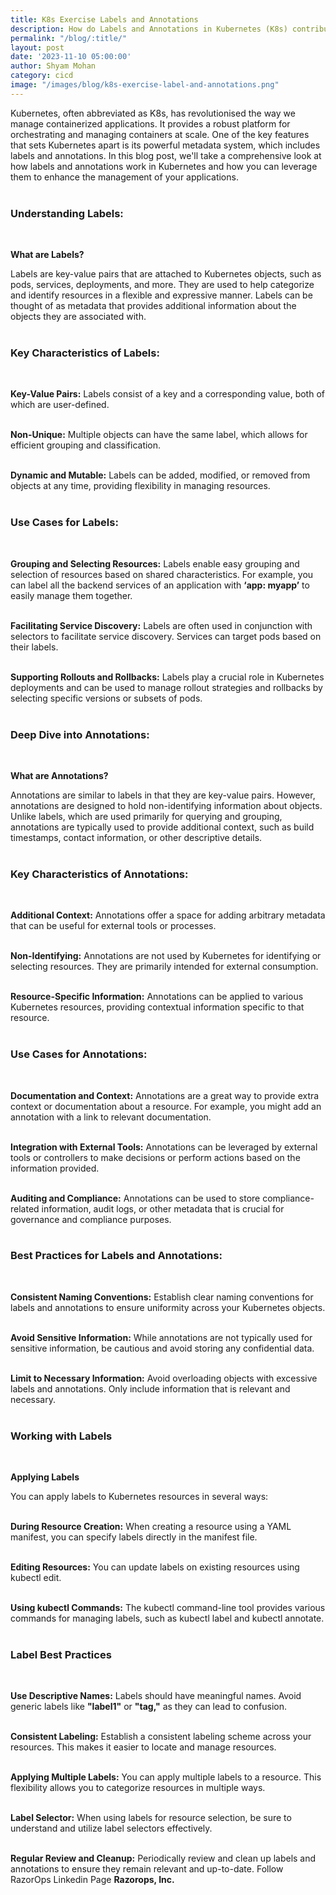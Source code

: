 ```yaml
---
title: K8s Exercise Labels and Annotations 
description: How do Labels and Annotations in Kubernetes (K8s) contribute to enhancing operational efficiency and strategic decision-making for businesses, and what specific advantages or considerations should companies focus on in their implementation?
permalink: "/blog/:title/"
layout: post
date: '2023-11-10 05:00:00'
author: Shyam Mohan
category: cicd
image: "/images/blog/k8s-exercise-label-and-annotations.png"
---
```


Kubernetes, often abbreviated as K8s, has revolutionised the way we manage containerized applications. It provides a robust platform for orchestrating and managing containers at scale. One of the key features that sets Kubernetes apart is its powerful metadata system, which includes labels and annotations. In this blog post, we'll take a comprehensive look at how labels and annotations work in Kubernetes and how you can leverage them to enhance the management of your applications.
<br>
<br>

### **Understanding Labels:**
<br>

**What are Labels?**
<br>

Labels are key-value pairs that are attached to Kubernetes objects, such as pods, services, deployments, and more. They are used to help categorize and identify resources in a flexible and expressive manner. Labels can be thought of as metadata that provides additional information about the objects they are associated with.
<br>
<br>

### **Key Characteristics of Labels:**
<br>

**Key-Value Pairs:** Labels consist of a key and a corresponding value, both of which are user-defined.
<br>
<br>

**Non-Unique:** Multiple objects can have the same label, which allows for efficient grouping and classification.
<br>
<br>

**Dynamic and Mutable:** Labels can be added, modified, or removed from objects at any time, providing flexibility in managing resources.
<br>
<br>

### **Use Cases for Labels:**
<br>

**Grouping and Selecting Resources:** Labels enable easy grouping and selection of resources based on shared characteristics. For example, you can label all the backend services of an application with <b>‘app: myapp’</b> to easily manage them together.
<br>
<br>

**Facilitating Service Discovery:** Labels are often used in conjunction with selectors to facilitate service discovery. Services can target pods based on their labels.
<br>
<br>

**Supporting Rollouts and Rollbacks:** Labels play a crucial role in Kubernetes deployments and can be used to manage rollout strategies and rollbacks by selecting specific versions or subsets of pods.
<br>
<br>

### **Deep Dive into Annotations:**
<br>

**What are Annotations?**
<br>

Annotations are similar to labels in that they are key-value pairs. However, annotations are designed to hold non-identifying information about objects. Unlike labels, which are used primarily for querying and grouping, annotations are typically used to provide additional context, such as build timestamps, contact information, or other descriptive details.
<br>
<br>

### **Key Characteristics of Annotations:**
<br>

**Additional Context:** Annotations offer a space for adding arbitrary metadata that can be useful for external tools or processes.
<br>
<br>

**Non-Identifying:** Annotations are not used by Kubernetes for identifying or selecting resources. They are primarily intended for external consumption.
<br>
<br>

**Resource-Specific Information:** Annotations can be applied to various Kubernetes resources, providing contextual information specific to that resource.
<br>
<br>

### **Use Cases for Annotations:**
<br>

**Documentation and Context:** Annotations are a great way to provide extra context or documentation about a resource. For example, you might add an annotation with a link to relevant documentation.
<br>
<br>

**Integration with External Tools:** Annotations can be leveraged by external tools or controllers to make decisions or perform actions based on the information provided.<br>
<br>

**Auditing and Compliance:** Annotations can be used to store compliance-related information, audit logs, or other metadata that is crucial for governance and compliance purposes.
<br>
<br>

### **Best Practices for Labels and Annotations:**
<br>

**Consistent Naming Conventions:** Establish clear naming conventions for labels and annotations to ensure uniformity across your Kubernetes objects.
<br>
<br>

**Avoid Sensitive Information:** While annotations are not typically used for sensitive information, be cautious and avoid storing any confidential data.
<br>
<br>

**Limit to Necessary Information:** Avoid overloading objects with excessive labels and annotations. Only include information that is relevant and necessary.
<br>
<br>

### **Working with Labels**
<br>

**Applying Labels**
<br>

You can apply labels to Kubernetes resources in several ways:
<br>
<br>

**During Resource Creation:** When creating a resource using a YAML manifest, you can specify labels directly in the manifest file.
<br>
<br>

**Editing Resources:** You can update labels on existing resources using kubectl edit.
<br>
<br>

**Using kubectl Commands:** The kubectl command-line tool provides various commands for managing labels, such as kubectl label and kubectl annotate.
<br>
<br>

### **Label Best Practices**
<br>

**Use Descriptive Names:** Labels should have meaningful names. Avoid generic labels like <b>"label1"</b> or <b>"tag,"</b> as they can lead to confusion.
<br>
<br>

**Consistent Labeling:** Establish a consistent labeling scheme across your resources. This makes it easier to locate and manage resources.
<br>
<br>

**Applying Multiple Labels:** You can apply multiple labels to a resource. This flexibility allows you to categorize resources in multiple ways.
<br>
<br>

**Label Selector:** When using labels for resource selection, be sure to understand and utilize label selectors effectively.
<br>
<br>

**Regular Review and Cleanup:** Periodically review and clean up labels and annotations to ensure they remain relevant and up-to-date. Follow RazorOps Linkedin Page <a href="https://www.linkedin.com/company/razorops/" target=_blank style="text-decoration: none"> <b>Razorops, Inc.</b></a>